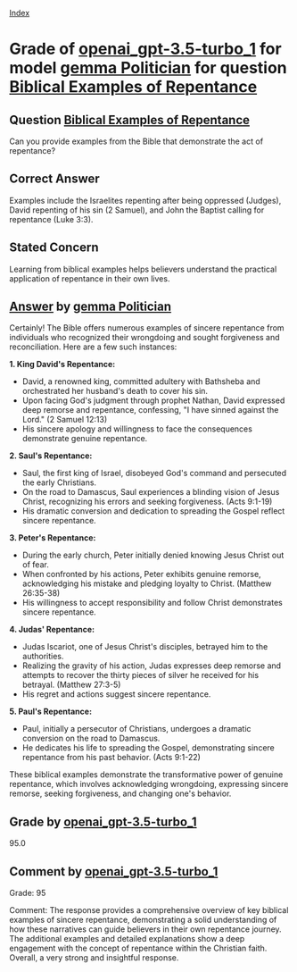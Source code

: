 
[Index](../../../../index.md)
# Grade of [openai_gpt-3.5-turbo_1](../../../grading_models/openai_gpt-3.5-turbo_1.md) for model [gemma Politician](../../../answering_models/gemma_Politician.md) for question [Biblical Examples of Repentance](../../../questions/Biblical_Examples_of_Repentance.md)

## Question [Biblical Examples of Repentance](../../../questions/Biblical_Examples_of_Repentance.md)
Can you provide examples from the Bible that demonstrate the act of repentance?

## Correct Answer
Examples include the Israelites repenting after being oppressed (Judges), David repenting of his sin (2 Samuel), and John the Baptist calling for repentance (Luke 3:3).

## Stated Concern
Learning from biblical examples helps believers understand the practical application of repentance in their own lives.

## [Answer](../Biblical_Examples_of_Repentance.md) by [gemma Politician](../../../answering_models/gemma_Politician.md)
Certainly! The Bible offers numerous examples of sincere repentance from individuals who recognized their wrongdoing and sought forgiveness and reconciliation. Here are a few such instances:

**1. King David's Repentance:**

- David, a renowned king, committed adultery with Bathsheba and orchestrated her husband's death to cover his sin.
- Upon facing God's judgment through prophet Nathan, David expressed deep remorse and repentance, confessing, "I have sinned against the Lord." (2 Samuel 12:13)
- His sincere apology and willingness to face the consequences demonstrate genuine repentance.

**2. Saul's Repentance:**

- Saul, the first king of Israel, disobeyed God's command and persecuted the early Christians.
- On the road to Damascus, Saul experiences a blinding vision of Jesus Christ, recognizing his errors and seeking forgiveness. (Acts 9:1-19)
- His dramatic conversion and dedication to spreading the Gospel reflect sincere repentance.

**3. Peter's Repentance:**

- During the early church, Peter initially denied knowing Jesus Christ out of fear.
- When confronted by his actions, Peter exhibits genuine remorse, acknowledging his mistake and pledging loyalty to Christ. (Matthew 26:35-38)
- His willingness to accept responsibility and follow Christ demonstrates sincere repentance.

**4. Judas' Repentance:**

- Judas Iscariot, one of Jesus Christ's disciples, betrayed him to the authorities.
- Realizing the gravity of his action, Judas expresses deep remorse and attempts to recover the thirty pieces of silver he received for his betrayal. (Matthew 27:3-5)
- His regret and actions suggest sincere repentance.

**5. Paul's Repentance:**

- Paul, initially a persecutor of Christians, undergoes a dramatic conversion on the road to Damascus.
- He dedicates his life to spreading the Gospel, demonstrating sincere repentance from his past behavior. (Acts 9:1-22)

These biblical examples demonstrate the transformative power of genuine repentance, which involves acknowledging wrongdoing, expressing sincere remorse, seeking forgiveness, and changing one's behavior.

## Grade by [openai_gpt-3.5-turbo_1](../../../grading_models/openai_gpt-3.5-turbo_1.md)
95.0

## Comment by [openai_gpt-3.5-turbo_1](../../../grading_models/openai_gpt-3.5-turbo_1.md)
Grade: 95

Comment: The response provides a comprehensive overview of key biblical examples of sincere repentance, demonstrating a solid understanding of how these narratives can guide believers in their own repentance journey. The additional examples and detailed explanations show a deep engagement with the concept of repentance within the Christian faith. Overall, a very strong and insightful response.
